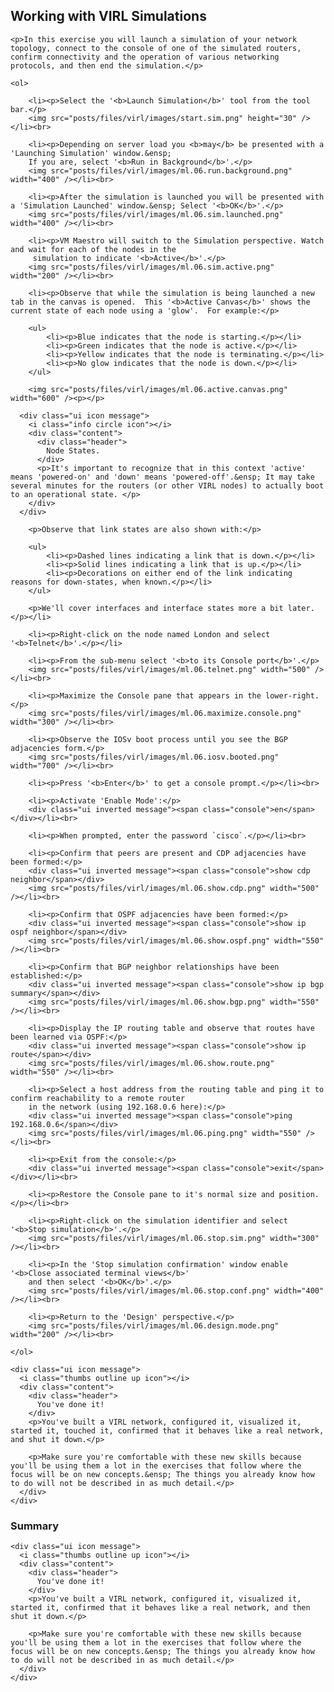 <html>

<head>
<meta charset="utf-8">
<title>Working with VIRL Simulations</title>
</head>

<body>

  <h2>Working with VIRL Simulations</h2>

	<p>In this exercise you will launch a simulation of your network topology, connect to the console of one of the simulated routers, confirm connectivity and the operation of various networking protocols, and then end the simulation.</p>

	<ol>

		<li><p>Select the '<b>Launch Simulation</b>' tool from the tool bar.</p>
		<img src="posts/files/virl/images/start.sim.png" height="30" /></li><br>

		<li><p>Depending on server load you <b>may</b> be presented with a 'Launching Simulation' window.&ensp;
		If you are, select '<b>Run in Background</b>'.</p>
		<img src="posts/files/virl/images/ml.06.run.background.png" width="400" /></li><br>

		<li><p>After the simulation is launched you will be presented with a 'Simulation Launched' window.&ensp; Select '<b>OK</b>'.</p>
		<img src="posts/files/virl/images/ml.06.sim.launched.png" width="400" /></li><br>

		<li><p>VM Maestro will switch to the Simulation perspective. Watch and wait for each of the nodes in the
		 simulation to indicate '<b>Active</b>'.</p>
		<img src="posts/files/virl/images/ml.06.sim.active.png" width="200" /></li><br>

		<li><p>Observe that while the simulation is being launched a new tab in the canvas is opened.  This '<b>Active Canvas</b>' shows the current state of each node using a 'glow'.  For example:</p>

		<ul>
			<li><p>Blue indicates that the node is starting.</p></li>
			<li><p>Green indicates that the node is active.</p></li>
			<li><p>Yellow indicates that the node is terminating.</p></li>
			<li><p>No glow indicates that the node is down.</p></li>
		</ul>

		<img src="posts/files/virl/images/ml.06.active.canvas.png" width="600" /><p></p>

	  <div class="ui icon message">
	    <i class="info circle icon"></i>
	    <div class="content">
	      <div class="header">
	        Node States.
	      </div>
	      <p>It's important to recognize that in this context 'active' means 'powered-on' and 'down' means 'powered-off'.&ensp; It may take several minutes for the routers (or other VIRL nodes) to actually boot to an operational state. </p>
	    </div>
	  </div>		

		<p>Observe that link states are also shown with:</p>

		<ul>
			<li><p>Dashed lines indicating a link that is down.</p></li>
			<li><p>Solid lines indicating a link that is up.</p></li>
			<li><p>Decorations on either end of the link indicating reasons for down-states, when known.</p></li>
		</ul>

		<p>We'll cover interfaces and interface states more a bit later.</p></li>

		<li><p>Right-click on the node named London and select '<b>Telnet</b>'.</p></li>
	
		<li><p>From the sub-menu select '<b>to its Console port</b>'.</p>
		<img src="posts/files/virl/images/ml.06.telnet.png" width="500" /></li><br>
	
		<li><p>Maximize the Console pane that appears in the lower-right.</p>
		<img src="posts/files/virl/images/ml.06.maximize.console.png" width="300" /></li><br>

		<li><p>Observe the IOSv boot process until you see the BGP adjacencies form.</p>
		<img src="posts/files/virl/images/ml.06.iosv.booted.png" width="700" /></li><br>

		<li><p>Press '<b>Enter</b>' to get a console prompt.</p></li><br>

		<li><p>Activate 'Enable Mode':</p>
		<div class="ui inverted message"><span class="console">en</span></div></li><br>

		<li><p>When prompted, enter the password `cisco`.</p></li><br>

		<li><p>Confirm that peers are present and CDP adjacencies have been formed:</p>
		<div class="ui inverted message"><span class="console">show cdp neighbor</span></div>
		<img src="posts/files/virl/images/ml.06.show.cdp.png" width="500" /></li><br>

		<li><p>Confirm that OSPF adjacencies have been formed:</p>
		<div class="ui inverted message"><span class="console">show ip ospf neighbor</span></div>
		<img src="posts/files/virl/images/ml.06.show.ospf.png" width="550" /></li><br>

		<li><p>Confirm that BGP neighbor relationships have been established:</p>
		<div class="ui inverted message"><span class="console">show ip bgp summary</span></div>
		<img src="posts/files/virl/images/ml.06.show.bgp.png" width="550" /></li><br>

		<li><p>Display the IP routing table and observe that routes have been learned via OSPF:</p>
		<div class="ui inverted message"><span class="console">show ip route</span></div>
		<img src="posts/files/virl/images/ml.06.show.route.png" width="550" /></li><br>

		<li><p>Select a host address from the routing table and ping it to confirm reachability to a remote router
		in the network (using 192.168.0.6 here):</p>
		<div class="ui inverted message"><span class="console">ping 192.168.0.6</span></div>
		<img src="posts/files/virl/images/ml.06.ping.png" width="550" /></li><br>

		<li><p>Exit from the console:</p>
		<div class="ui inverted message"><span class="console">exit</span></div></li><br>

		<li><p>Restore the Console pane to it's normal size and position.</p></li><br>

		<li><p>Right-click on the simulation identifier and select '<b>Stop simulation</b>'.</p>
		<img src="posts/files/virl/images/ml.06.stop.sim.png" width="300" /></li><br>

		<li><p>In the 'Stop simulation confirmation' window enable '<b>Close associated terminal views</b>'
		and then select '<b>OK</b>'.</p>
		<img src="posts/files/virl/images/ml.06.stop.conf.png" width="400" /></li><br>

		<li><p>Return to the 'Design' perspective.</p>
		<img src="posts/files/virl/images/ml.06.design.mode.png" width="200" /></li><br>

	</ol>

	<div class="ui icon message">
	  <i class="thumbs outline up icon"></i>
	  <div class="content">
	    <div class="header">
	      You've done it!
	    </div>
	    <p>You've built a VIRL network, configured it, visualized it, started it, touched it, confirmed that it behaves like a real network, and shut it down.</p>

	    <p>Make sure you're comfortable with these new skills because you'll be using them a lot in the exercises that follow where the focus will be on new concepts.&ensp; The things you already know how to do will not be described in as much detail.</p>
	  </div>
	</div>

  <h3>Summary</h3>

	<div class="ui icon message">
	  <i class="thumbs outline up icon"></i>
	  <div class="content">
	    <div class="header">
	      You've done it!
	    </div>
	    <p>You've built a VIRL network, configured it, visualized it, started it, confirmed that it behaves like a real network, and then shut it down.</p>

	    <p>Make sure you're comfortable with these new skills because you'll be using them a lot in the exercises that follow where the focus will be on new concepts.&ensp; The things you already know how to do will not be described in as much detail.</p>
	  </div>
	</div>



</body>
</html>

